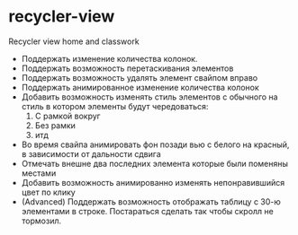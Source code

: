 # recycler-view
Recycler view home and classwork

* Поддержать изменение количества колонок.
* Поддержать возможность перетаскивания элементов
* Поддержать возможность удалять элемент свайпом вправо
* Поддержать анимированное изменение количества колонок
* Добавить возможность изменять стиль элементов с обычного на стиль в котором элементы будут чередоваться:
    1. С рамкой вокруг
    2. Без рамки
    3. итд
* Во время свайпа анимировать фон позади вью с белого на красный, в зависимости от дальности сдвига
* Отмечать внешне два последних элемента которые были поменяны местами
* Добавить возможность анимированно изменять непонравившийся цвет по клику
* (Advanced) Поддержать возможность отображать таблицу с 30-ю элементами в строке. Постараться сделать так чтобы скролл не тормозил.
